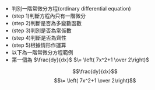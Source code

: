 - 判別一階常微分方程(ordinary differential equation)
- (step 1)判斷方程內只有一階微分
- (step 2)判斷是否為多變數函數
- (step 3)判別是否為常係數
- (step 4)判斷是否為齊性
- (step 5)根據情形作運算
- 以下為一階常微分方程範例
- 第一個為
$\frac{dy}{dx}$
$\= \left( 7x^2+1 \over 2\right)$


$$\frac{dy}{dx}$$
$$\= \left( 7x^2+1 \over 2\right)$$